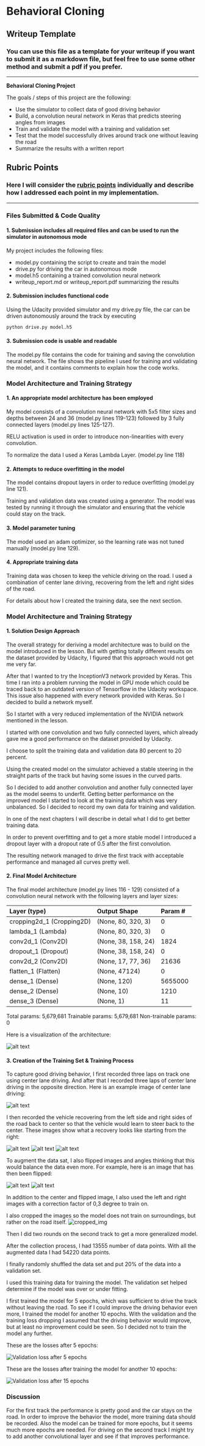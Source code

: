 # **Behavioral Cloning** 

## Writeup Template

### You can use this file as a template for your writeup if you want to submit it as a markdown file, but feel free to use some other method and submit a pdf if you prefer.

---

**Behavioral Cloning Project**

The goals / steps of this project are the following:
* Use the simulator to collect data of good driving behavior
* Build, a convolution neural network in Keras that predicts steering angles from images
* Train and validate the model with a training and validation set
* Test that the model successfully drives around track one without leaving the road
* Summarize the results with a written report


[//]: # "Image References"

[image1]: ./examples/network_visualization.svg "Model Visualization"
[image2]: ./examples/center_lane_driving.jpg "Center lane driving"
[image3]: ./examples/recover_1.jpg "Recovery Image"
[image4]: ./examples/recover_2.jpg "Recovery Image"
[image5]: ./examples/recover_3.jpg "Recovery Image"
[image6]: ./examples/image.jpg "Normal Image"
[image7]: ./examples/image_flipped.jpg "Flipped Image"
[image8]: ./examples/image_cropped.jpg "Cropped image"
[image9]: ./examples/validation_loss_ep5.png "Validation loss after 5 epochs"
[image10]: ./examples/validation_loss_ep10.png	"Validation loss after 15 epochs"

## Rubric Points
### Here I will consider the [rubric points](https://review.udacity.com/#!/rubrics/432/view) individually and describe how I addressed each point in my implementation.  

---
### Files Submitted & Code Quality

#### 1. Submission includes all required files and can be used to run the simulator in autonomous mode

My project includes the following files:
* model.py containing the script to create and train the model
* drive.py for driving the car in autonomous mode
* model.h5 containing a trained convolution neural network 
* writeup_report.md or writeup_report.pdf summarizing the results

#### 2. Submission includes functional code
Using the Udacity provided simulator and my drive.py file, the car can be driven autonomously around the track by executing 
```sh
python drive.py model.h5
```

#### 3. Submission code is usable and readable

The model.py file contains the code for training and saving the convolution neural network. The file shows the pipeline I used for training and validating the model, and it contains comments to explain how the code works.

### Model Architecture and Training Strategy

#### 1. An appropriate model architecture has been employed

My model consists of a convolution neural network with 5x5 filter sizes and depths between 24 and 36 (model.py lines 119-123) followed by 3 fully connected layers (model.py lines 125-127).

RELU activation is used in order to introduce non-linearities with every convolution. 

To normalize the data I used a Keras Lambda Layer. (model.py line 118)

#### 2. Attempts to reduce overfitting in the model

The model contains dropout layers in order to reduce overfitting (model.py line 121). 

Training and validation data was created using a generator. The model was tested by running it through the simulator and ensuring that the vehicle could stay on the track.

#### 3. Model parameter tuning

The model used an adam optimizer, so the learning rate was not tuned manually (model.py line 129).

#### 4. Appropriate training data

Training data was chosen to keep the vehicle driving on the road. I used a combination of center lane driving, recovering from the left and right sides of the road. 

For details about how I created the training data, see the next section. 

### Model Architecture and Training Strategy

#### 1. Solution Design Approach

The overall strategy for deriving a model architecture was to build on the model introduced in the lesson. But with getting totally different results on the dataset provided by Udacity, I figured that this approach would not get me very far.

After that I wanted to try the InceptionV3 network provided by Keras. This time I ran into a problem running the model in GPU mode which could be traced back to an outdated version of Tensorflow in the Udacity workspace. This issue also happened with every network provided with Keras. So I decided to build a network myself.

So I startet with a very reduced implementation of the NVIDIA network mentioned in the lesson.

I started with one convolution and two fully connected layers, which already gave me a good performance on the dataset provided by Udacity.

I choose to split the training data and validation data 80 percent to 20 percent.

Using the created model on the simulator achieved a stable steering in the straight parts of the track but having some issues in the curved parts.

So I decided to add another convolution and another fully connected layer as the model seems to underfit. 
Getting better performance on the improved model I started to look at the training data which was very unbalanced. So I decided to record my own data for training and validation.

In one of the next chapters I will describe in detail what I did to get better training data.

In order to prevent overfitting and  to get a more stable model I introduced a dropout layer with a dropout rate of 0.5 after the first convolution.

The resulting network managed to drive the first track with acceptable performance and managed all curves pretty well. 

#### 2. Final Model Architecture

The final model architecture (model.py lines 116 - 129) consisted of a convolution neural network with the following layers and layer sizes:


|Layer (type)      |           Output Shape      |        Param # |
|:-----------------|:----------------------------|:---------------|
|cropping2d_1 (Cropping2D) |   (None, 80, 320, 3)    |    0       |
|lambda_1 (Lambda)         |   (None, 80, 320, 3)    |    0       |
|conv2d_1 (Conv2D)         |   (None, 38, 158, 24)   |    1824    |
|dropout_1 (Dropout)       |   (None, 38, 158, 24)   |    0       |
|conv2d_2 (Conv2D)         |   (None, 17, 77, 36)    |    21636   |
|flatten_1 (Flatten)       |   (None, 47124)         |    0       |
|dense_1 (Dense)           |   (None, 120)           |    5655000 |
|dense_2 (Dense)           |   (None, 10)            |    1210    |
|dense_3 (Dense)           |   (None, 1)             |    11      |

Total params: 5,679,681
Trainable params: 5,679,681
Non-trainable params: 0

Here is a visualization of the architecture:

![alt text][image1]

#### 3. Creation of the Training Set & Training Process

To capture good driving behavior, I first recorded three laps on track one using center lane driving. And after that I recorded three laps of center lane driving in the opposite direction. 
Here is an example image of center lane driving:

![alt text][image2]

I then recorded the vehicle recovering from the left side and right sides of the road back to center so that the vehicle would learn to steer back to the center.
These images show what a recovery looks like starting from the right:

![alt text][image3]
![alt text][image4]
![alt text][image5]



To augment the data sat, I also flipped images and angles thinking that this would balance the data even more.
For example, here is an image that has then been flipped:

![alt text][image6]
![alt text][image7]

In addition to the center and flipped image, I also used the left and right images with a correction factor of 0,3 degree to train on.

I also cropped the images so the model does not train on surroundings, but rather on the road itself.
![cropped_img][image8]

Then I did two rounds on the second track to get a more generalized model.

After the collection process, I had 13555 number of data points. With all the augmented data I had 54220 data points.


I finally randomly shuffled the data set and put 20% of the data into a validation set. 

I used this training data for training the model. The validation set helped determine if the model was over or under fitting. 

I first trained the model for 5 epochs, which was sufficient to drive the track without leaving the road. To see if I could improve the driving behavior even more, I trained the model for another 10 epochs. With the validation and the training loss dropping I assumed that the driving behavior would improve, but at least no improvement could be seen. So I decided not to train the model any further.

These are the losses after 5 epochs:

![][image9]

These are the losses after training the model for another 10 epochs:

![][image10]

### Discussion

For the first track the performance is pretty good and the car stays on the road. In order to improve the behavior the model, more training data should be recorded. 
Also the model can be trained for more epochs, but it seems much more epochs are needed. 
For driving on the second track I might try to add another convolutional layer and see if that improves performance.